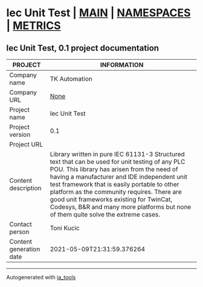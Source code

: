 # Iec Unit Test | [MAIN](index.md) | [NAMESPACES](docs/ns/nsList.md) | [METRICS](docs/metrics.md)  

## Iec Unit Test, 0.1 project documentation

| PROJECT | INFORMATION |
| ---- | ---- |
| Company name            | TK Automation |  
| Company URL             | [None](None) |  
| Project name            | Iec Unit Test |  
| Project version         | 0.1 |  
| Project URL             | []() |  
| Content description     | Library written in pure IEC 61131-3 Structured text that can be used for unit testing of any PLC POU. This library has arisen from the need of having a manufacturer and IDE independent unit test framework that is easily portable to other platform as the community requires. There are good unit frameworks existing for TwinCat, Codesys, B&R and many more platforms but none of them quite solve the extreme cases. |  
| Contact person          | Toni Kucic |  
| Content generation date | 2021-05-09T21:31:59.376264 |  

---
Autogenerated with [ia_tools](https://github.com/tkucic/ia_tools)  

[MAIN]: index.md
[NAMESPACES]: docs/ns/nsList.md
[METRICS]: docs/metrics.md
